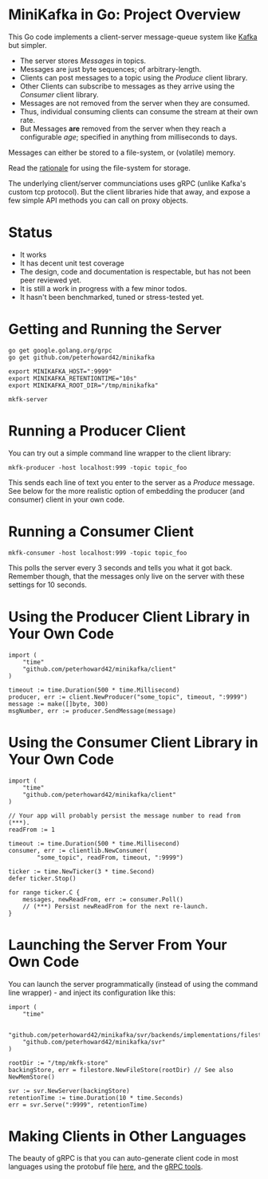 # MiniKafka in Go: Project Overview

This Go code implements a client-server message-queue system 
like [Kafka](https://kafka.apache.org/) but simpler.

- The server stores *Messages* in topics.
- Messages are just byte sequences; of arbitrary-length.
- Clients can post messages to a topic using the *Produce* client library.
- Other Clients can subscribe to messages as they arrive using the
  *Consumer* client library.
- Messages are not removed from the server when they are consumed.
- Thus, individual consuming clients can consume the stream at their own rate.
- But Messages **are** removed from the server when they reach a configurable
  *age*; specified in anything from milliseconds to days.

Messages can either be stored to a file-system, or (volatile) memory.

Read the [rationale](docs/file_storage_rationale.md) for using the file-system 
for storage.

The underlying client/server communciations uses gRPC (unlike Kafka's custom tcp
protocol). But the client libraries hide that away, and expose a few simple API 
methods you can call on proxy objects.

# Status

- It works
- It has decent unit test coverage
- The design, code and documentation is respectable, but has not been peer
  reviewed yet.
- It is still a work in progress with a few minor todos.
- It hasn't been benchmarked, tuned or stress-tested yet.

# Getting and Running the Server

    go get google.golang.org/grpc
    go get github.com/peterhoward42/minikafka

    export MINIKAFKA_HOST=":9999"
    export MINIKAFKA_RETENTIONTIME="10s"
    export MINIKAFKA_ROOT_DIR="/tmp/minikafka"

    mkfk-server

# Running a Producer Client

You can try out a simple command line wrapper to the client library:

    mkfk-producer -host localhost:999 -topic topic_foo

This sends each line of text you enter to the server as a *Produce* message.
See below for the more realistic option of embedding the producer (and consumer) 
client in your own code.

# Running a Consumer Client

    mkfk-consumer -host localhost:999 -topic topic_foo

This polls the server every 3 seconds and tells you what it got back.
Remember though, that the messages only live on the server with these settings
for 10 seconds.

# Using the Producer Client Library in Your Own Code

    import (
        "time"
        "github.com/peterhoward42/minikafka/client"
    )

	timeout := time.Duration(500 * time.Millisecond)
	producer, err := client.NewProducer("some_topic", timeout, ":9999")
    message := make([]byte, 300)
    msgNumber, err := producer.SendMessage(message)

# Using the Consumer Client Library in Your Own Code

    import (
        "time"
        "github.com/peterhoward42/minikafka/client"
    )

    // Your app will probably persist the message number to read from (***).
	readFrom := 1 

	timeout := time.Duration(500 * time.Millisecond)
	consumer, err := clientlib.NewConsumer(
            "some_topic", readFrom, timeout, ":9999")

	ticker := time.NewTicker(3 * time.Second)
	defer ticker.Stop()

	for range ticker.C {
		messages, newReadFrom, err := consumer.Poll()
        // (***) Persist newReadFrom for the next re-launch.
	}

# Launching the Server From Your Own Code

You can launch the server programmatically (instead of using the command line 
wrapper) - and inject its configuration like this:


    import (
        "time"

        "github.com/peterhoward42/minikafka/svr/backends/implementations/filestore"
        "github.com/peterhoward42/minikafka/svr"
    )

    rootDir := "/tmp/mkfk-store"
    backingStore, err = filestore.NewFileStore(rootDir) // See also NewMemStore()

	svr := svr.NewServer(backingStore)
    retentionTime := time.Duration(10 * time.Seconds)
	err = svr.Serve(":9999", retentionTime)

# Making Clients in Other Languages

The beauty of gRPC is that you can auto-generate client code in most languages
using the protobuf file [here](protocol/minikafka.proto), and 
the [gRPC tools](https://grpc.io/).
